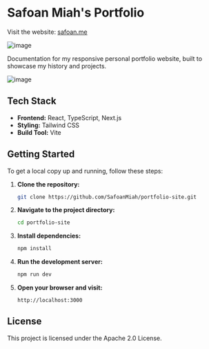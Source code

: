# Safoan Miah's Portfolio

Visit the website: [safoan.me](https://safoan.me)

![image](https://github.com/user-attachments/assets/83091db1-0e7b-4d4b-ad75-98e6dba92fbb)

Documentation for my responsive personal portfolio website, built to showcase my history and projects.

![image](https://github.com/user-attachments/assets/0fcf8f9e-9171-4d7b-9e85-7d11de7e1c09)


## Tech Stack

- **Frontend:** React, TypeScript, Next.js
- **Styling:** Tailwind CSS
- **Build Tool:** Vite

## Getting Started

To get a local copy up and running, follow these steps:

1. **Clone the repository:**
   ```bash
   git clone https://github.com/SafoanMiah/portfolio-site.git
   ```

2. **Navigate to the project directory:**
   ```bash
   cd portfolio-site
   ```

3. **Install dependencies:**
   ```bash
   npm install
   ```

4. **Run the development server:**
   ```bash
   npm run dev
   ```

5. **Open your browser and visit:**
   ```
   http://localhost:3000
   ```

## License

This project is licensed under the Apache 2.0 License.
